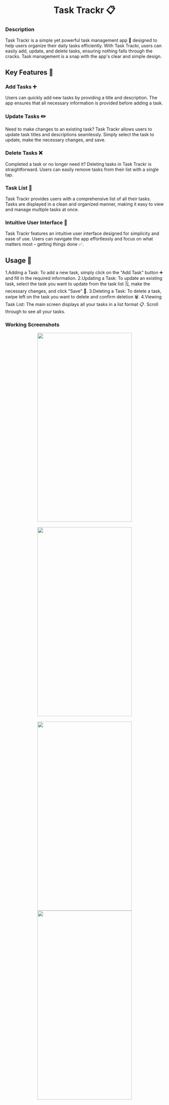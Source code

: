 <h1 align="center">Task Trackr 📋</h1>

### Description

Task Trackr is a simple yet powerful task management app 📝 designed to help users organize their daily tasks efficiently. With Task Trackr, users can easily add, update, and delete tasks, ensuring nothing falls through the cracks. Task management is a snap with the app's clear and simple design.

## Key Features 🌟

### Add Tasks ➕
Users can quickly add new tasks by providing a title and description. The app ensures that all necessary information is provided before adding a task.

### Update Tasks ✏️
Need to make changes to an existing task? Task Trackr allows users to update task titles and descriptions seamlessly. Simply select the task to update, make the necessary changes, and save.

### Delete Tasks ❌
Completed a task or no longer need it? Deleting tasks in Task Trackr is straightforward. Users can easily remove tasks from their list with a single tap.

### Task List 📄
Task Trackr provides users with a comprehensive list of all their tasks. Tasks are displayed in a clean and organized manner, making it easy to view and manage multiple tasks at once.

### Intuitive User Interface 🎨
Task Trackr features an intuitive user interface designed for simplicity and ease of use. Users can navigate the app effortlessly and focus on what matters most – getting things done ✅.

## Usage 🚀

1.Adding a Task: To add a new task, simply click on the "Add Task" button ➕ and fill in the required information.
2.Updating a Task: To update an existing task, select the task you want to update from the task list 🗒️, make the necessary changes, and click "Save" 💾.
3.Deleting a Task: To delete a task, swipe left on the task you want to delete and confirm deletion 🗑️.
4.Viewing Task List: The main screen displays all your tasks in a list format 📋. Scroll through to see all your tasks.

### Working Screenshots
<div align="center">
  <img src = "https://github.com/user-attachments/assets/345d8ece-32af-46ae-aefb-aab895b296ee" alt = "" height="600px" width="300px"/>
</div>
<br/>
<div align="center">
   <img src = "https://github.com/user-attachments/assets/cb110a77-e173-4ddc-a972-0c799d6f42a8" alt = "" height="600px" width="300px"/>
</div>
<br/>
<div align="center">
  <img src = "https://github.com/user-attachments/assets/628ea612-47cb-4a30-9d8a-f47b48ac0aa3" alt = "" height="600px" width="300px"/>
</div>
<div align="center">
  <img src = "https://github.com/user-attachments/assets/aa09b0b5-dd0b-4f9f-8802-28aba0f90fe0" alt = "" height="600px" width="300px"/>
</div>
<br/>


